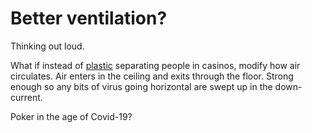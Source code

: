 # Better ventilation?
Thinking out loud. 

What if instead of <a href="http://scripting.com/images/2020/05/15/poker.png">plastic</a> separating people in casinos, modify how air circulates. Air enters in the ceiling and exits through the floor. Strong enough so any bits of virus going horizontal are swept up in the down-current. 

Poker in the age of Covid-19?

